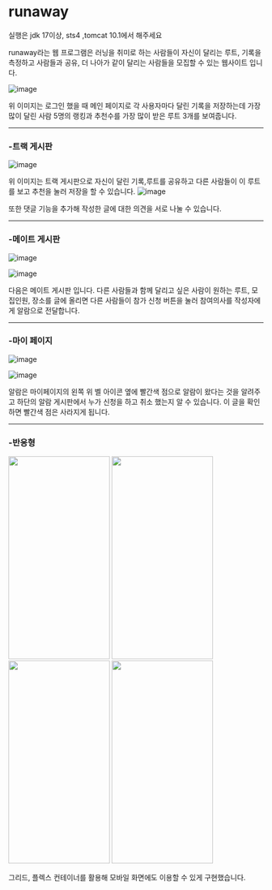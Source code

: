 # runaway

실행은 jdk 17이상, sts4 ,tomcat 10.1에서 해주세요

runaway라는 웹 프로그램은 러닝을 취미로 하는 사람들이 자신이 달리는 루트, 기록을 측정하고 사람들과 공유, 더 나아가 같이 달리는 사람들을 모집할 수 있는 웹사이트 입니다.

![image](https://github.com/user-attachments/assets/a681d559-1adb-4f7c-a91f-876270e62098)

위 이미지는 로그인 했을 때 메인 페이지로 각 사용자마다 달린 기록을 저장하는데 가장 많이 달린 사람 5명의 랭킹과
추천수를 가장 많이 받은 루트 3개를 보여줍니다.

<hr>

### -트랙 게시판
![image](https://github.com/user-attachments/assets/b21fffbb-108b-413a-aa6a-ec547d552487)

위 이미지는 트랙 게시판으로 자신이 달린 기록,루트를 공유하고 다른 사람들이 이 루트를 보고 추천을 눌러 저장을 할 수 있습니다.
![image](https://github.com/user-attachments/assets/74587f92-54db-4fc3-90c0-0eb58746e664)


또한 댓글 기능을 추가해 작성한 글에 대한 의견을 서로 나눌 수 있습니다.

<hr>

### -메이트 게시판
![image](https://github.com/user-attachments/assets/ca22c09c-f95c-48e7-91fd-368b2a11db4b)

![image](https://github.com/user-attachments/assets/f9fd1770-d42b-4359-979f-3e85e95004b3)




다음은 메이트 게시판 입니다.
다른 사람들과 함께 달리고 싶은 사람이 원하는 루트, 모집인원, 장소를 글에 올리면 다른 사람들이 참가 신청 버튼을 눌러 참여의사를 작성자에게 알람으로 전달합니다.

<hr>

### -마이 페이지
![image](https://github.com/user-attachments/assets/a49f3a12-34da-40d6-915f-6103664617bd)

![image](https://github.com/user-attachments/assets/5406c061-1f07-4091-8dd0-1b36e9e07068)


알람은 마이페이지의 왼쪽 위 벨 아이콘 옆에 빨간색 점으로 알람이 왔다는 것을 알려주고 하단의 알람 게시판에서 누가 신청을 하고 취소 했는지 알 수 있습니다.
이 글을 확인하면 빨간색 점은 사라지게 됩니다.

<hr>

### -반응형
<img src="https://github.com/user-attachments/assets/0db16a25-1b1b-4557-88c0-c1c563271302" width="200px" height="400px">
<img src="https://github.com/user-attachments/assets/dda66fce-934b-4fc4-98a7-c88f69531596" width="200px" height="400px">
<img src="https://github.com/user-attachments/assets/fda5472f-9fdb-495e-b7f4-0504215cb905" width="200px" height="400px">
<img src="https://github.com/user-attachments/assets/90883687-014d-484b-a50c-dfdc5b0c974a" width="200px" height="400px">

그리드, 플렉스 컨테이너를 활용해 모바일 화면에도 이용할 수 있게 구현했습니다.



